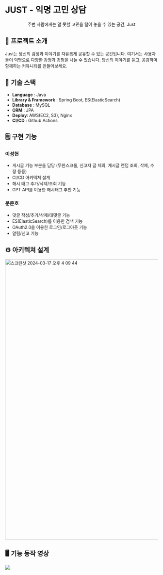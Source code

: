 # JUST - 익명 고민 상담

<p align="center">
주변 사람에게는 말 못할 고민을 털어 놓을 수 있는 공간, Just  <br>

## 🚪 프로젝트 소개
Just는 당신의 감정과 이야기를 자유롭게 공유할 수 있는 공간입니다. 여기서는 사용자들이 익명으로 다양한 감정과 경험을 나눌 수 있습니다. 당신의 이야기를 듣고, 공감하며 함께하는 커뮤니티를 만들어보세요.

## 🔧 기술 스택
-   **Language**  : Java
-   **Library & Framework**  : Spring Boot, ES(ElasticSearch)
-   **Database**  : MySQL
-   **ORM**  : JPA
-   **Deploy**: AWS(EC2, S3), Nginx
-   **CI/CD**  : Github Actions
  
## 🗒️ 구현 기능
### 이성현
- 게시글 기능 부분을 담당 (무한스크롤, 신고자 글 제외, 게시글 랜덤 조회, 삭제, 수정 등등)
- CI/CD 아키텍쳐 설계
- 해시 태그 추가/삭제/조회 기능
- GPT API를 이용한 해시태그 추천 기능
### 문준호
- 댓글 작성/추가/삭제/대댓글 기능
- ES(ElasticSearch)를 이용한 검색 기능
- OAuth2.0을 이용한 로그인/로그아웃 기능
- 알림/신고 기능



## ⚙️ 아키텍쳐 설계 
<img width="924" alt="스크린샷 2024-03-17 오후 4 09 44" src="https://github.com/inje-megabrain/JUST-be/assets/96710732/d7f5597e-e78b-458b-92f0-641371089963">



## 🖥️ 기능 동작 영상 
[![](https://github.com/inje-megabrain/JUST-FE/raw/main/readme_images/ui.gif)](https://github.com/inje-megabrain/JUST-FE/blob/main/readme_images/ui.gif)
